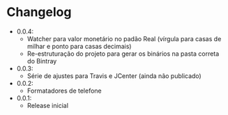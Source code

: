 # Changelog

- 0.0.4:
    - Watcher para valor monetário no padão Real (vírgula para casas de milhar e ponto para casas decimais)
    - Re-estruturação do projeto para gerar os binários na pasta correta do Bintray
- 0.0.3:
    - Série de ajustes para Travis e JCenter (ainda não publicado)
- 0.0.2:
    - Formatadores de telefone
- 0.0.1:
    - Release inicial